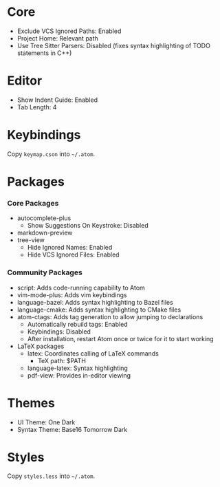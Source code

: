 # Core
* Exclude VCS Ignored Paths: Enabled
* Project Home: Relevant path
* Use Tree Sitter Parsers: Disabled (fixes syntax highlighting of TODO
    statements in C++)

# Editor
* Show Indent Guide: Enabled
* Tab Length: 4

# Keybindings
Copy `keymap.cson` into `~/.atom`.

# Packages

### Core Packages
* autocomplete-plus
    * Show Suggestions On Keystroke: Disabled
* markdown-preview
* tree-view
    * Hide Ignored Names: Enabled
    * Hide VCS Ignored Files: Enabled

### Community Packages
* script: Adds code-running capability to Atom
* vim-mode-plus: Adds vim keybindings
* language-bazel: Adds syntax highlighting to Bazel files
* language-cmake: Adds syntax highlighting to CMake files
* atom-ctags: Adds tag generation to allow jumping to declarations
    * Automatically rebuild tags: Enabled
    * Keybindings: Disabled
    * After installation, restart Atom once or twice for it to start working
* LaTeX packages
    * latex: Coordinates calling of LaTeX commands
        * TeX path: $PATH
    * language-latex: Syntax highlighting
    * pdf-view: Provides in-editor viewing

# Themes
* UI Theme: One Dark
* Syntax Theme: Base16 Tomorrow Dark

# Styles
Copy `styles.less` into `~/.atom`.
